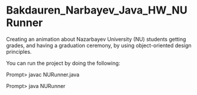 # Bakdauren_Narbayev_Java_HW_NURunner
Creating an animation about Nazarbayev University (NU) students getting grades, and having a graduation ceremony, by using object-oriented design principles.

You can run the project by doing the following:

Prompt> javac NURunner.java

Prompt> java NURunner
